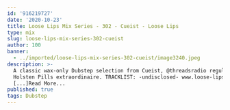 ```yaml
---
id: '916219727'
date: '2020-10-23'
title: Loose Lips Mix Series - 302 - Cueist - Loose Lips
type: mix
slug: loose-lips-mix-series-302-cueist
author: 100
banner:
  - ../imported/loose-lips-mix-series-302-cueist/image3240.jpeg
description: >-
  A classic wax-only Dubstep selection from Cueist, @threadsradio regular and
  Holsten Pills extraordinaire. TRACKLIST: -undisclosed- www.loose-lips.co.uk
  [...]Read More...
published: true
tags: Dubstep
---
```

